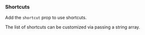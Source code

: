 ### Shortcuts

Add the `shortcut` prop to use shortcuts.

The list of shortcuts can be customized via passing a string array.
